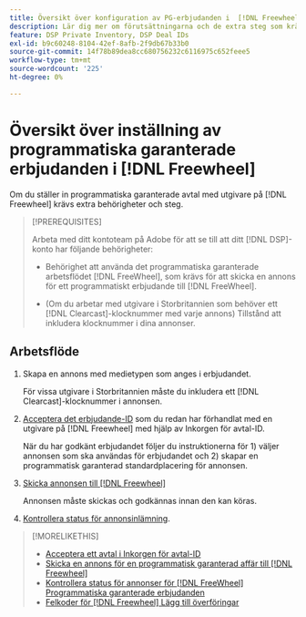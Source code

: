 ```yaml
---
title: Översikt över konfiguration av PG-erbjudanden i  [!DNL Freewheel]
description: Lär dig mer om förutsättningarna och de extra steg som krävs för att köra annonser för programmatiska annonsköp med utgivare på  [!DNL Freewheel].
feature: DSP Private Inventory, DSP Deal IDs
exl-id: b9c60248-8104-42ef-8afb-2f9db67b33b0
source-git-commit: 14f78b89dea8cc680756232c6116975c652feee5
workflow-type: tm+mt
source-wordcount: '225'
ht-degree: 0%

---
```


# Översikt över inställning av programmatiska garanterade erbjudanden i [!DNL Freewheel]

Om du ställer in programmatiska garanterade avtal med utgivare på [!DNL Freewheel] krävs extra behörigheter och steg.

>[!PREREQUISITES]
>
>Arbeta med ditt kontoteam på Adobe för att se till att ditt [!DNL DSP]-konto har följande behörigheter:
>
>* Behörighet att använda det programmatiska garanterade arbetsflödet [!DNL FreeWheel], som krävs för att skicka en annons för ett programmatiskt erbjudande till [!DNL FreeWheel].
>
>* (Om du arbetar med utgivare i Storbritannien som behöver ett [!DNL Clearcast]-klocknummer med varje annons) Tillstånd att inkludera klocknummer i dina annonser.

## Arbetsflöde

1. Skapa en annons med medietypen som anges i erbjudandet.

   För vissa utgivare i Storbritannien måste du inkludera ett [!DNL Clearcast]-klocknummer i annonsen.

1. [Acceptera det erbjudande-ID](#programmatic-guaranteed-set-up.md#pg-setup-deal-id-inbox) som du redan har förhandlat med en utgivare på [!DNL Freewheel] med hjälp av Inkorgen för avtal-ID.

   När du har godkänt erbjudandet följer du instruktionerna för 1) väljer annonsen som ska användas för erbjudandet och 2) skapar en programmatisk garanterad standardplacering för annonsen.

1. [Skicka annonsen till  [!DNL Freewheel]](freewheel-submit.md)

   Annonsen måste skickas och godkännas innan den kan köras.

1. [Kontrollera status för annonsinlämning](freewheel-check-status.md).

>[!MORELIKETHIS]
>
>* [Acceptera ett avtal i Inkorgen för avtal-ID](deal-id-inbox-accept.md)
>* [Skicka en annons för en programmatisk garanterad affär till [!DNL Freewheel]](freewheel-submit.md)
>* [Kontrollera status för annonser för [!DNL FreeWheel] Programmatiska garanterade erbjudanden](freewheel-check-status.md)
>* [Felkoder för  [!DNL Freewheel] Lägg till överföringar](freewheel-error-codes.md)
